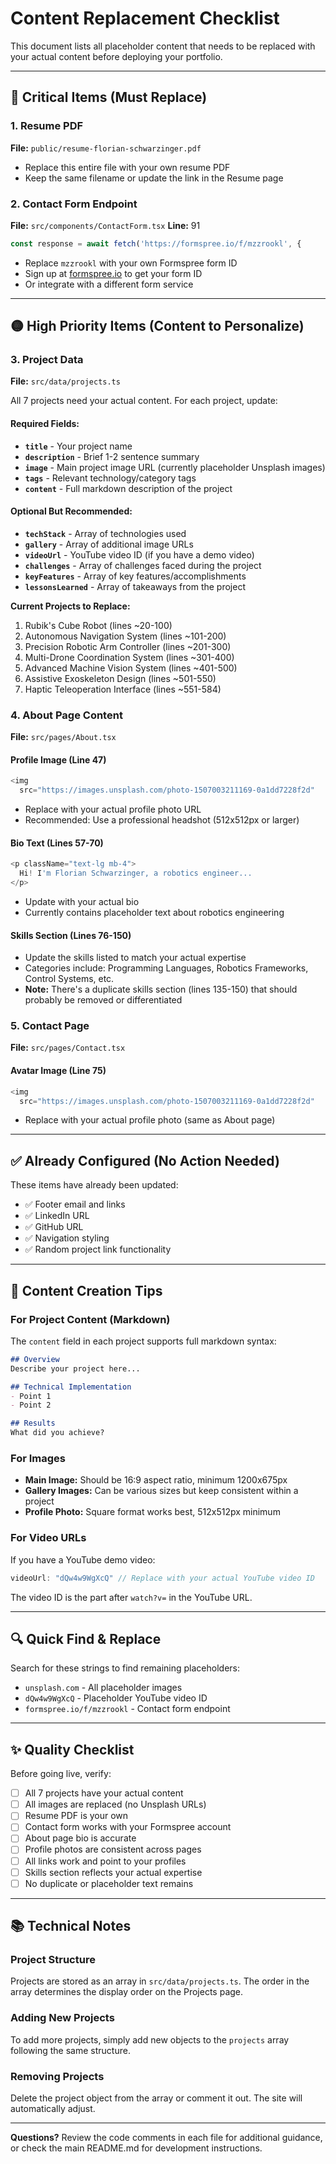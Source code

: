 # Content Replacement Checklist

This document lists all placeholder content that needs to be replaced with your actual content before deploying your portfolio.

---

## 🔴 Critical Items (Must Replace)

### 1. Resume PDF
**File:** `public/resume-florian-schwarzinger.pdf`
- Replace this entire file with your own resume PDF
- Keep the same filename or update the link in the Resume page

### 2. Contact Form Endpoint
**File:** `src/components/ContactForm.tsx`
**Line:** 91
```typescript
const response = await fetch('https://formspree.io/f/mzzrookl', {
```
- Replace `mzzrookl` with your own Formspree form ID
- Sign up at [formspree.io](https://formspree.io) to get your form ID
- Or integrate with a different form service

---

## 🟡 High Priority Items (Content to Personalize)

### 3. Project Data
**File:** `src/data/projects.ts`

All 7 projects need your actual content. For each project, update:

#### Required Fields:
- **`title`** - Your project name
- **`description`** - Brief 1-2 sentence summary
- **`image`** - Main project image URL (currently placeholder Unsplash images)
- **`tags`** - Relevant technology/category tags
- **`content`** - Full markdown description of the project

#### Optional But Recommended:
- **`techStack`** - Array of technologies used
- **`gallery`** - Array of additional image URLs
- **`videoUrl`** - YouTube video ID (if you have a demo video)
- **`challenges`** - Array of challenges faced during the project
- **`keyFeatures`** - Array of key features/accomplishments
- **`lessonsLearned`** - Array of takeaways from the project

**Current Projects to Replace:**
1. Rubik's Cube Robot (lines ~20-100)
2. Autonomous Navigation System (lines ~101-200)
3. Precision Robotic Arm Controller (lines ~201-300)
4. Multi-Drone Coordination System (lines ~301-400)
5. Advanced Machine Vision System (lines ~401-500)
6. Assistive Exoskeleton Design (lines ~501-550)
7. Haptic Teleoperation Interface (lines ~551-584)

### 4. About Page Content
**File:** `src/pages/About.tsx`

#### Profile Image (Line 47)
```typescript
<img
  src="https://images.unsplash.com/photo-1507003211169-0a1dd7228f2d"
```
- Replace with your actual profile photo URL
- Recommended: Use a professional headshot (512x512px or larger)

#### Bio Text (Lines 57-70)
```typescript
<p className="text-lg mb-4">
  Hi! I'm Florian Schwarzinger, a robotics engineer...
</p>
```
- Update with your actual bio
- Currently contains placeholder text about robotics engineering

#### Skills Section (Lines 76-150)
- Update the skills listed to match your actual expertise
- Categories include: Programming Languages, Robotics Frameworks, Control Systems, etc.
- **Note:** There's a duplicate skills section (lines 135-150) that should probably be removed or differentiated

### 5. Contact Page
**File:** `src/pages/Contact.tsx`

#### Avatar Image (Line 75)
```typescript
<img
  src="https://images.unsplash.com/photo-1507003211169-0a1dd7228f2d"
```
- Replace with your actual profile photo (same as About page)

---

## ✅ Already Configured (No Action Needed)

These items have already been updated:
- ✅ Footer email and links
- ✅ LinkedIn URL
- ✅ GitHub URL
- ✅ Navigation styling
- ✅ Random project link functionality

---

## 📝 Content Creation Tips

### For Project Content (Markdown)
The `content` field in each project supports full markdown syntax:

```markdown
## Overview
Describe your project here...

## Technical Implementation
- Point 1
- Point 2

## Results
What did you achieve?
```

### For Images
- **Main Image:** Should be 16:9 aspect ratio, minimum 1200x675px
- **Gallery Images:** Can be various sizes but keep consistent within a project
- **Profile Photo:** Square format works best, 512x512px minimum

### For Video URLs
If you have a YouTube demo video:
```typescript
videoUrl: "dQw4w9WgXcQ" // Replace with your actual YouTube video ID
```
The video ID is the part after `watch?v=` in the YouTube URL.

---

## 🔍 Quick Find & Replace

Search for these strings to find remaining placeholders:
- `unsplash.com` - All placeholder images
- `dQw4w9WgXcQ` - Placeholder YouTube video ID
- `formspree.io/f/mzzrookl` - Contact form endpoint

---

## ✨ Quality Checklist

Before going live, verify:
- [ ] All 7 projects have your actual content
- [ ] All images are replaced (no Unsplash URLs)
- [ ] Resume PDF is your own
- [ ] Contact form works with your Formspree account
- [ ] About page bio is accurate
- [ ] Profile photos are consistent across pages
- [ ] All links work and point to your profiles
- [ ] Skills section reflects your actual expertise
- [ ] No duplicate or placeholder text remains

---

## 📚 Technical Notes

### Project Structure
Projects are stored as an array in `src/data/projects.ts`. The order in the array determines the display order on the Projects page.

### Adding New Projects
To add more projects, simply add new objects to the `projects` array following the same structure.

### Removing Projects
Delete the project object from the array or comment it out. The site will automatically adjust.

---

**Questions?** Review the code comments in each file for additional guidance, or check the main README.md for development instructions.
